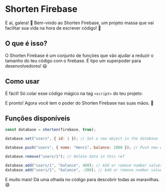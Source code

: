 # Shorten Firebase

E aí, galera! 👋 Bem-vindo ao Shorten Firebase, um projeto massa que vai facilitar sua vida na hora de escrever código! 🚀

## O que é isso?

O Shorten Firebase é um conjunto de funções que vão ajudar a reduzir o tamanho do teu código com o firebase. É tipo um superpoder para desenvolvedores! 😃

## Como usar

É fácil! Só colar esse código mágico na tag `<script>` do teu projeto:

<!-- ```html
<script src="https://raw.githubusercontent.com/henrilima/shorten-firebase/main/app.front.js"></script>
``` -->

E pronto! Agora você tem o poder do Shorten Firebase nas suas mãos. 💪

## Funções disponíveis

```js
const database = shorten(firebase, true);

database.set("users", { id: 1 }); // Set a new object in the database

database.push("users", { nome: "Henri", balance: 1000 }); // Push new data in database

database.remove("users/1"); // Delete data in this ref

database.add("users/1", "balance", 400); // Add or remove number values
database.add("users/1", "balance", -200); // Add or remove number values
```

E muito mais! Dá uma olhada no código para descobrir todas as maravilhas. 😄
